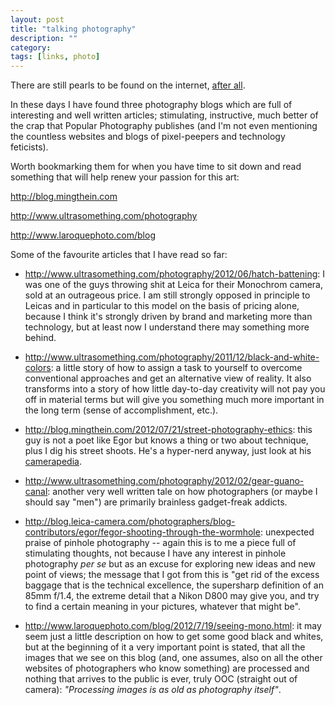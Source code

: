 ```yaml
---
layout: post
title: "talking photography"
description: ""
category: 
tags: [links, photo]
---
```



There are still pearls to be found on the internet, [after all](http://aadm.github.com/2012-06-02-these-tech-writers-invettiva.html).

In these days I have found three photography blogs which are full of interesting and well written articles; stimulating, instructive, much better of the crap that Popular Photography publishes (and I'm not even mentioning the countless websites and blogs of pixel-peepers and technology feticists).

Worth bookmarking them for when you have time to sit down and read something that will help renew your passion for this art:

<http://blog.mingthein.com>

<http://www.ultrasomething.com/photography>

<http://www.laroquephoto.com/blog>

Some of the favourite articles that I have read so far:

* <http://www.ultrasomething.com/photography/2012/06/hatch-battening>: I was one of the guys throwing shit at Leica for their Monochrom camera, sold at an outrageous price. I am still strongly opposed in principle to Leicas and in particular to this model on the basis of pricing alone, because I think it's strongly driven by brand and marketing more than technology, but at least now I understand there may something more behind.

* <http://www.ultrasomething.com/photography/2011/12/black-and-white-colors>: a little story of how to assign a task to yourself to overcome conventional approaches and get an alternative view of reality. It also transforms into a story of how little day-to-day creativity will not pay you off in material terms but will give you something much more important in the long term (sense of accomplishment, etc.). 

* <http://blog.mingthein.com/2012/07/21/street-photography-ethics>: this guy is not a poet like Egor but knows a thing or two about technique, plus I dig his street shoots. He's a hyper-nerd anyway, just look at his [camerapedia](http://blog.mingthein.com/equipmentdatabase/).

* <http://www.ultrasomething.com/photography/2012/02/gear-guano-canal>: another very well written tale on how photographers (or maybe I should say "men") are primarily brainless gadget-freak addicts.

* <http://blog.leica-camera.com/photographers/blog-contributors/egor/fegor-shooting-through-the-wormhole>: unexpected praise of pinhole photography -- again this is to me a piece full of stimulating thoughts, not because I have any interest in pinhole photography *per se* but as an excuse for exploring new ideas and new point of views; the message that I got from this is "get rid of the excess baggage that is the technical excellence, the supersharp definition of an 85mm f/1.4, the extreme detail that a Nikon D800 may give you, and try to find a certain meaning in your pictures, whatever that might be".

* <http://www.laroquephoto.com/blog/2012/7/19/seeing-mono.html>: it may seem just a little description on how to get some good black and whites, but at the beginning of it a very important point is stated, that all the images that we see on this blog (and, one assumes, also on all the other websites of photographers who know something) are processed and nothing that arrives to the public is ever, truly OOC (straight out of camera): *"Processing images is as old as photography itself"*.
